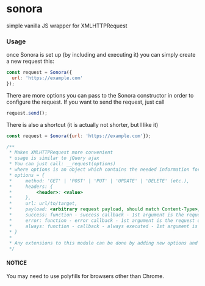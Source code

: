 # sonora
simple vanilla JS wrapper for XMLHTTPRequest

### Usage
once Sonora is set up (by including and executing it) you can simply create a new request this:
```javascript
const request = Sonora({
  url: 'https://example.com'
});
```
There are more options you can pass to the Sonora constructor in order to configure the request.
If you want to send the request, just call
```javascript
request.send();
```
There is also a shortcut (it is actually not shorter, but I like it)
```javascript
const request = $onora({url: 'https://example.com'});
```
```javascript
/**
 * Makes XMLHTTPRequest more convenient
 * usage is similar to jQuery ajax
 * You can just call: __request(options)
 * where options is an object which contains the needed information for the request
 * options = {
 *     method: 'GET' | 'POST' | 'PUT' | 'UPDATE' | 'DELETE' (etc.),
 *     headers: {
 *         <header>: <value>
 *     },
 *     url: url/to/target,
 *     payload: <arbitrary request payload, should match Content-Type>,
 *     success: function - success callback - 1st argument is the request object,
 *     error: function - error callback - 1st argument is the request object,
 *     always: function - callback - always executed - 1st argument is the request object
 * }
 *
 * Any extensions to this module can be done by adding new options and / or exposing more methods via the prototype API
 */
```


#### NOTICE
You may need to use polyfills for browsers other than Chrome.
